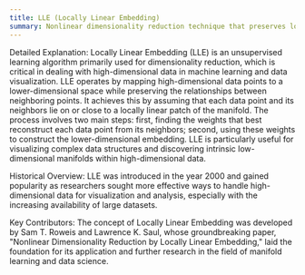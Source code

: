 ```yaml
---
title: LLE (Locally Linear Embedding)
summary: Nonlinear dimensionality reduction technique that preserves local neighborhood information to reduce high-dimensional data to a lower-dimensional space.
---
```

Detailed Explanation:
Locally Linear Embedding (LLE) is an unsupervised learning algorithm primarily used for dimensionality reduction, which is critical in dealing with high-dimensional data in machine learning and data visualization. LLE operates by mapping high-dimensional data points to a lower-dimensional space while preserving the relationships between neighboring points. It achieves this by assuming that each data point and its neighbors lie on or close to a locally linear patch of the manifold. The process involves two main steps: first, finding the weights that best reconstruct each data point from its neighbors; second, using these weights to construct the lower-dimensional embedding. LLE is particularly useful for visualizing complex data structures and discovering intrinsic low-dimensional manifolds within high-dimensional data.

Historical Overview:
LLE was introduced in the year 2000 and gained popularity as researchers sought more effective ways to handle high-dimensional data for visualization and analysis, especially with the increasing availability of large datasets.

Key Contributors:
The concept of Locally Linear Embedding was developed by Sam T. Roweis and Lawrence K. Saul, whose groundbreaking paper, "Nonlinear Dimensionality Reduction by Locally Linear Embedding," laid the foundation for its application and further research in the field of manifold learning and data science.